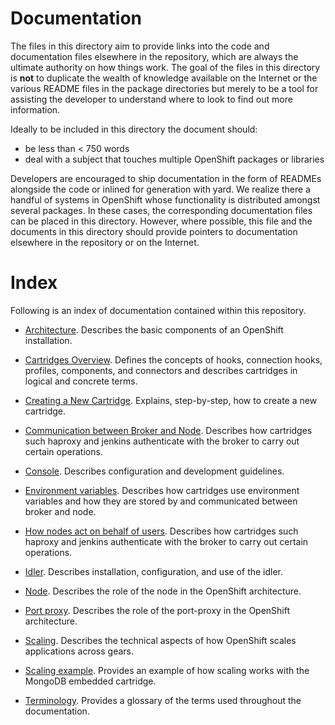 Documentation
=============

The files in this directory aim to provide links into the code and documentation
files elsewhere in the repository, which are always the ultimate authority on
how things work.  The goal of the files in this directory is __not__ to
duplicate the wealth of knowledge available on the Internet or the various
README files in the package directories but merely to be a tool for assisting
the developer to understand where to look to find out more information.

Ideally to be included in this directory the document should:

* be less than < 750 words
* deal with a subject that touches multiple OpenShift packages or libraries

Developers are encouraged to ship documentation in the form of READMEs alongside
the code or inlined for generation with yard.  We realize there a handful of
systems in OpenShift whose functionality is distributed amongst several
packages.   In these cases, the corresponding documentation files can be placed
in this directory.  However, where possible, this file and the documents in this
directory should provide pointers to documentation elsewhere in the repository
or on the Internet.

Index
=====

Following is an index of documentation contained within this repository.

* [Architecture](../README.md).  Describes the basic components of an OpenShift
installation.

* [Cartridges Overview](../cartridges/README.md).  Defines the concepts of hooks,
connection hooks, profiles, components, and connectors and describes cartridges
in logical and concrete terms.

* [Creating a New Cartridge](../cartridges/creating-a-new-cartridge.md).
Explains, step-by-step, how to create a new cartridge.

* [Communication between Broker and Node](./communication-between-broker-and-node.md).
Describes how cartridges such haproxy and jenkins authenticate with the broker
to carry out certain operations.

* [Console](../console/README.md).  Describes configuration and development
guidelines.

* [Environment variables](./environment_variables.md).  Describes how cartridges
use environment variables and how they are stored by and communicated between
broker and node.

* [How nodes act on behalf of users](./how_nodes_act_on_behalf_of_users.md).
Describes how cartridges such haproxy and jenkins authenticate with the broker
to carry out certain operations.

* [Idler](../node-util/README-Idler.md).  Describes installation, configuration,
and use of the idler.

* [Node](../node/README.md).  Describes the role of the node in the
OpenShift architecture.

* [Port proxy](../port-proxy/README.md).  Describes the role of the
port-proxy in the OpenShift architecture.

* [Scaling](./scaling.md).  Describes the technical aspects of how OpenShift
scales applications across gears.

* [Scaling example](./scaling-example.md).  Provides an example of how
scaling works with the MongoDB embedded cartridge.

* [Terminology](./terminology.md).  Provides a glossary of the terms used
throughout the documentation.
